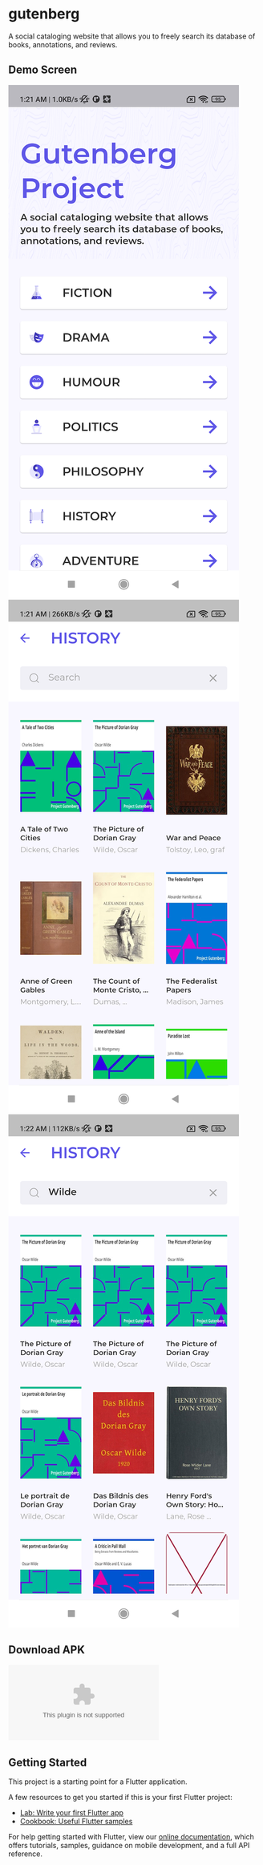 # gutenberg

A social cataloging website that allows you to freely search its database of books, annotations, and reviews.

## Demo Screen
![Demo Screen](https://github.com/pravinkumarputta/gutenberg/blob/master/screens/screen1.png?raw=true)
![Demo Screen](https://github.com/pravinkumarputta/gutenberg/blob/master/screens/screen2.png?raw=true)
![Demo Screen](https://github.com/pravinkumarputta/gutenberg/blob/master/screens/screen3.png?raw=true)

## Download APK
![Click Here to Download](https://github.com/pravinkumarputta/gutenberg/blob/master/apks/app-release.apk?raw=true)

## Getting Started

This project is a starting point for a Flutter application.

A few resources to get you started if this is your first Flutter project:

- [Lab: Write your first Flutter app](https://flutter.dev/docs/get-started/codelab)
- [Cookbook: Useful Flutter samples](https://flutter.dev/docs/cookbook)

For help getting started with Flutter, view our
[online documentation](https://flutter.dev/docs), which offers tutorials,
samples, guidance on mobile development, and a full API reference.
